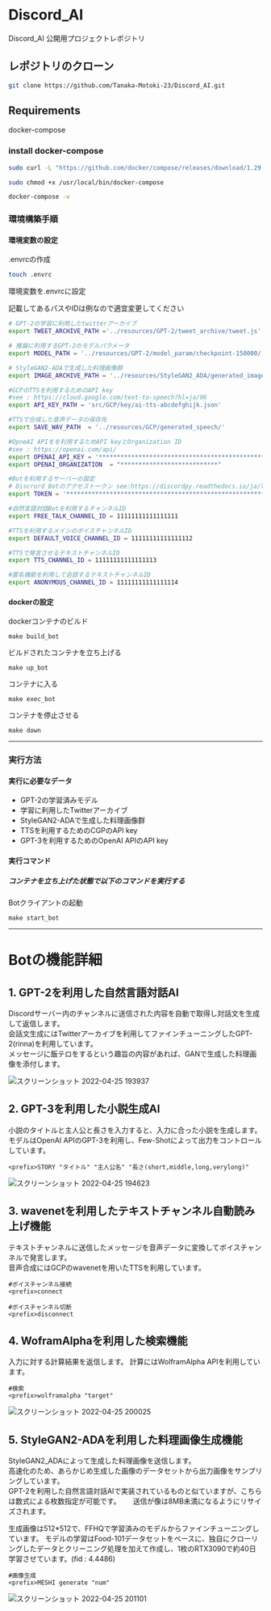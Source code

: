 # Discord_AI
Discord_AI 公開用プロジェクトレポジトリ

## レポジトリのクローン

```bash
git clone https://github.com/Tanaka-Motoki-23/Discord_AI.git
```

## Requirements

docker-compose

### install docker-compose

```bash
sudo curl -L "https://github.com/docker/compose/releases/download/1.29.2/docker-compose-$(uname -s)-$(uname -m)" -o /usr/local/bin/docker-compose
```

```bash
sudo chmod +x /usr/local/bin/docker-compose
```

```bash
docker-compose -v
```

### 環境構築手順
#### 環境変数の設定
.envrcの作成
```bash
touch .envrc
```

環境変数を.envrcに設定

記載してあるパスやIDは例なので適宜変更してください
```bash
# GPT-2の学習に利用したtwitterアーカイブ
export TWEET_ARCHIVE_PATH ='../resources/GPT-2/tweet_archive/tweet.js'

# 推論に利用するGPT-2のモデルパラメータ
export MODEL_PATH = '../resources/GPT-2/model_param/checkpoint-150000/'

# StyleGAN2-ADAで生成した料理画像群
export IMAGE_ARCHIVE_PATH = '../resources/StyleGAN2_ADA/generated_images/'

#GCPのTTSを利用するためのAPI key
#see : https://cloud.google.com/text-to-speech?hl=ja/96
export API_KEY_PATH = 'src/GCP/key/ai-tts-abcdefghijk.json'

#TTSで合成した音声データの保存先
export SAVE_WAV_PATH  = '../resources/GCP/generated_speech/'

#OpneAI APIをを利用するためAPI keyとOrganization ID
#see : https://openai.com/api/
export OPENAI_API_KEY = '***********************************************************************'
export OPENAI_ORGANIZATION  = "***************************"

#Botを利用するサーバーの設定
# Discrord Botのアクセストークン see:https://discordpy.readthedocs.io/ja/latest/discord.html
export TOKEN = '***********************************************************************'

#自然言語対話Botを利用するチャンネルID
export FREE_TALK_CHANNEL_ID = 11111111111111111

#TTSを利用するメインのボイスチャンネルID
export DEFAULT_VOICE_CHANNEL_ID = 11111111111111112

#TTSで発言させるテキストチャンネルID
export TTS_CHANNEL_ID = 11111111111111113

#匿名機能を利用して会話するテキストチャンネルID
export ANONYMOUS_CHANNEL_ID = 11111111111111114
```
#### dockerの設定
dockerコンテナのビルド
```
make build_bot
```
ビルドされたコンテナを立ち上げる
```
make up_bot
```
コンテナに入る
```
make exec_bot
```
コンテナを停止させる
```
make down
```
- - -

### 実行方法
#### 実行に必要なデータ
 - GPT-2の学習済みモデル
 - 学習に利用したTwitterアーカイブ
 - StyleGAN2-ADAで生成した料理画像群
 - TTSを利用するためのCGPのAPI key
 - GPT-3を利用するためのOpenAI APIのAPI key

#### 実行コマンド
##### コンテナを立ち上げた状態で以下のコマンドを実行する
Botクライアントの起動
```
make start_bot
```
- - -

# Botの機能詳細

## 1. GPT-2を利用した自然言語対話AI
Discordサーバー内のチャンネルに送信された内容を自動で取得し対話文を生成して返信します。  
会話文生成にはTwitterアーカイブを利用してファインチューニングしたGPT-2(rinna)を利用しています。  
メッセージに飯テロをするという趣旨の内容があれば、GANで生成した料理画像を添付します。  

![スクリーンショット 2022-04-25 193937](https://user-images.githubusercontent.com/104173409/165073656-91a32f42-ab44-4865-a79d-eedd6a31a51e.png)

## 2. GPT-3を利用した小説生成AI

小説のタイトルと主人公と長さを入力すると、入力に合った小説を生成します。  
モデルはOpenAI APIのGPT-3を利用し、Few-Shotによって出力をコントロールしています。  

```
<prefix>STORY "タイトル" "主人公名" "長さ(short,middle,long,verylong)"
```
![スクリーンショット 2022-04-25 194623](https://user-images.githubusercontent.com/104173409/165074530-7936bec4-4c1f-48c1-b304-00d93d261cc1.png)

## 3. wavenetを利用したテキストチャンネル自動読み上げ機能

テキストチャンネルに送信したメッセージを音声データに変換してボイスチャンネルで発言します。  
音声合成にはGCPのwavenetを用いたTTSを利用しています。
```
#ボイスチャンネル接続
<prefix>connect

#ボイスチャンネル切断
<prefix>disconnect
```

## 4. WoframAlphaを利用した検索機能

入力に対する計算結果を返信します。
計算にはWolframAlpha APIを利用しています。
```
#検索
<prefix>wolframalpha "target"
```
![スクリーンショット 2022-04-25 200025](https://user-images.githubusercontent.com/104173409/165076470-17202639-eb7a-4e2e-a996-29b31ccd0c41.png)

## 5. StyleGAN2-ADAを利用した料理画像生成機能
StyleGAN2_ADAによって生成した料理画像を送信します。  
高速化のため、あらかじめ生成した画像のデータセットから出力画像をサンプリングしています。  
GPT-2を利用した自然言語対話AIで実装されているものと似ていますが、こちらは数式による枚数指定が可能です。　　
送信が像は8MB未満になるようにリサイズされます。

生成画像は512*512で、FFHQで学習済みのモデルからファインチューニングしています。
モデルの学習はFood-101データセットをベースに、独自にクローリングしたデータとクリーニング処理を加えて作成し、1枚のRTX3090で約40日学習させています。(fid : 4.4486)
```
#画像生成
<prefix>MESHI generate "num"
```
![スクリーンショット 2022-04-25 201101](https://user-images.githubusercontent.com/104173409/165078648-449bc55f-7913-484a-9873-6e395434690f.png)
